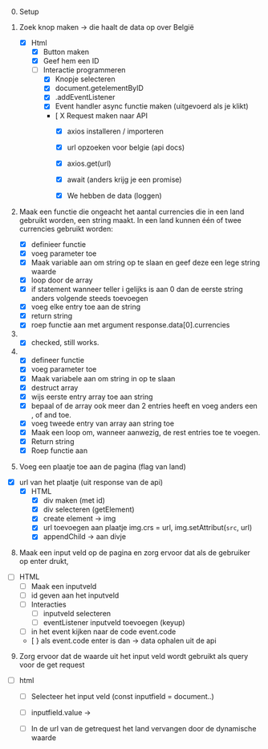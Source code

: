 0. Setup

1. Zoek knop maken -> die haalt de data op over België
    - [X] Html
        - [X] Button maken
        - [X] Geef hem een ID
      - [ ] Interactie programmeren
          - [X] Knopje selecteren
          - [X] document.getelementByID
          - [X] .addEventListener
          - [X] Event handler async functie maken (uitgevoerd als je klikt)
          - [ X Request maken naar API
            - [X] axios installeren / importeren
            - [X] url opzoeken voor belgie (api docs)  
            - [X] axios.get(url)
            - [X] await (anders krijg je een promise)
            - [X] We hebben de data (loggen)
    

4. Maak een functie die ongeacht het aantal currencies die in een land gebruikt worden, een string maakt. In een land kunnen één of twee currencies gebruikt worden:
    - [X] definieer functie
    - [X] voeg parameter toe
    - [X] Maak variable aan om string op te slaan en geef deze een lege string waarde  
    - [X] loop door de array
    - [X]  if statement wanneer teller i gelijks is aan 0 dan de eerste string anders volgende steeds toevoegen
    - [X] voeg elke entry toe aan de string 
    - [X] return string
    - [X] roep functie aan met argument response.data[0].currencies

5. - [X] checked, still works. 

6. - [X] defineer functie
   - [X] voeg parameter toe
   - [X] Maak variabele aan om string in op te slaan
   - [X] destruct array
   - [X] wijs eerste entry array toe aan string
   - [X] bepaal of de array ook meer dan 2 entries heeft en voeg anders een , of and toe. 
   - [X] voeg tweede entry van array aan string toe
   - [X] Maak een loop om, wanneer aanwezig, de rest entries toe te voegen.
   - [X] Return string
    -[X] Roep functie aan
    
7. Voeg een plaatje toe aan de pagina (flag van land)

- [X] url van het plaatje  (uit response van de api)
  -[X] HTML
    - [X] div maken (met id)
    - [X] div selecteren (getElement)
    - [X] create element -> img
    - [X] url toevoegen aan plaatje img.crs = url, img.setAttribut(`src`, url)  
    - [X] appendChild -> aan divje
    
8. Maak een input veld op de pagina en zorg ervoor dat als de gebruiker op enter drukt,

- [ ] HTML
    - [ ] Maak een inputveld
    - [ ] id geven aan het inputveld
    - [ ] Interacties 
      - [ ] inputveld selecteren
      - [ ] eventListener inputveld toevoegen (keyup)
    - [ ] in het event kijken naar de code event.code
    - [ } als event.code enter is dan -> data ophalen uit de api
    
9. Zorg ervoor dat de waarde uit het input veld wordt gebruikt als query voor de get request

- [ ] html
  - [ ] Selecteer het input veld (const inputfield = document..)
  - [ ] inputfield.value -> 
  - [ ] In de url van de getrequest het land vervangen door de dynamische waarde  

